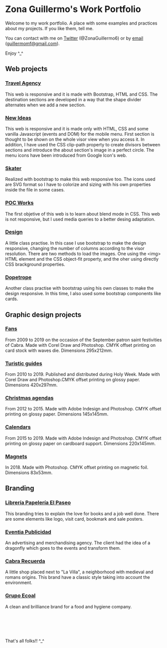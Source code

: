 # Zona Guillermo's Work Portfolio

Welcome to my work portfolio. A place with some examples and practices about my projects. If you like them, tell me.

You can contact with me on [Twitter](@ZonaGuillermo6) (@ZonaGuillermo6) or by [email](mailto:guillermomf2001@gmail.com) (guillermomf@gmail.com).

Enjoy ^_^



## Web projects

### [Travel Agency](./works/web-travel-agency/)
This web is responsive and it is made with Bootstrap, HTML and CSS. The destination sections are developed in a way that the shape divider alternates when we add a new section.

### [New Ideas](./works/web-new-ideas/)
This web is responsive and it is made only with HTML, CSS and some vanilla Javascript (events and DOM) for the mobile menu. First section is thought to be shown on the whole visor view when you access it. In addition, I have used the CSS clip-path property to create divisors between sections and introduce the about section's image in a perfect circle. The menu icons have been introduced from Google Icon's web. 

### [Skater](./works/web-skater/)
Realized with bootstrap to make this web responsive too. The icons used are SVG format so I have to colorize and sizing with his own properties inside the file in some cases.

### [POC Works](./works/web-poc-works/)
The first objetive of this web is to learn about blend mode in CSS. This web is not responsive, but I used media queries to a better desing adaptation.

### [Design](./works/web-design/)
A little class practise. In this case I use bootstrap to make the design responsive, changing the number of columns according to the visor resolution. There are two methods to load the images. One using the \<img\> HTML element and the CSS object-fit property, and the oher using directly CSS brackground properties.

### [Dopetrope](./works/web-dopetrope/)
Another class practise with bootstrap using his own classes to make the design responsive. In this time, I also used some bootstrap components like cards.



## Graphic design projects

### [Fans](./works/dg-abanicos-feria/abanicos-feria-2015.pdf)
From 2009 to 2019 on the occasion of the September patron saint festivities of Cabra. Made with Corel Draw and Photoshop. CMYK offset printing on card stock with waves die. Dimensions 295x212mm.

### [Turistic guides](./works/dg-guia-turistica/guia-turistica-2016.pdf)
From 2010 to 2019. Published and distributed during Holy Week. Made with Corel Draw and Photoshop.CMYK offset printing on glossy paper. Dimensions 420x297mm.

### [Christmas agendas](./works/dg-agenda-navidad/agenda-navidad-2014.pdf)
From 2012 to 2015. Made with Adobe Indesign and Photoshop. CMYK offset printing on glossy paper. Dimensions 145x145mm.

### [Calendars](./works/dg-calendario/calendario-2017.pdf)
From 2015 to 2019. Made with Adobe Indesign and Photoshop. CMYK offset printing on glossy paper on cardboard support. Dimensions 220x145mm.

### [Magnets](./works/dg-imanes/imanes-cabra-2018.pdf)
In 2018. Made with Photoshop. CMYK offset printing on magnetic foil. Dimensions 83x53mm.



## Branding

### [Librería Papelería El Paseo](./works/dg-ic-el-paseo/ic-el-paseo.pdf)
This branding tries to explain the love for books and a job well done. There are some elements like logo, visit card, bookmark and sale posters.

### [Eventia Publicidad](./works/dg-ic-eventia/ic-eventia.pdf)
An advertising and merchandising agency. The client had the idea of a dragonfly which goes to the events and transform them.

### [Cabra Recuerda](./works/dg-ic-cabra-recuerda/ic-cabra-recuerda.pdf)
A little shop placed next to "La Villa", a neighborhood with medieval and romans origins. This brand have a classic style taking into account the environment.

### [Grupo Ecoal](./works/dg-ic-grupo-ecoal/ic-grupo-ecoal.pdf)
A clean and brilliance brand for a food and hygiene company.


#    
That's all folks!! ^_^
